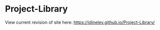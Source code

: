 # Project-Library

View current revision of site here:  https://jdineley.github.io/Project-Library/
